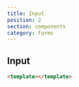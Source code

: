 ```yaml
---
title: Input
position: 2
section: components
category: forms
---
```


## Input

<preview>
  <template #component>
    <v-textbox autofocus placeholder="Type something"></v-textbox>
  </template>
</preview>

```html
<template></template>
```
